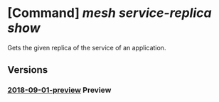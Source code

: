 # [Command] _mesh service-replica show_

Gets the given replica of the service of an application.

## Versions

### [2018-09-01-preview](/Resources/mgmt-plane/L3N1YnNjcmlwdGlvbnMve30vcmVzb3VyY2Vncm91cHMve30vcHJvdmlkZXJzL21pY3Jvc29mdC5zZXJ2aWNlZmFicmljbWVzaC9hcHBsaWNhdGlvbnMve30vc2VydmljZXMve30vcmVwbGljYXMve30=/2018-09-01-preview.xml) **Preview**

<!-- mgmt-plane /subscriptions/{}/resourcegroups/{}/providers/microsoft.servicefabricmesh/applications/{}/services/{}/replicas/{} 2018-09-01-preview -->
